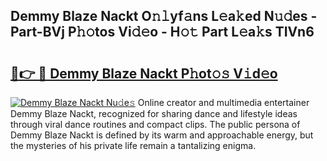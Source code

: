## Demmy Blaze Nackt O𝚗𝚕yf𝚊ns L𝚎a𝚔ed N𝚞𝚍es - Part-BVj P𝚑𝚘tos Vi𝚍𝚎o - H𝚘𝚝 Part L𝚎a𝚔s TIVn6

# <h2><a href="http://kf4i5a.oniu.top/?m=Demmy+Blaze+Nackt">🔗👉 🔴 Demmy Blaze Nackt P𝚑ot𝚘𝚜 V𝚒d𝚎o</a></h2>

[![Demmy Blaze Nackt Nu𝚍e𝚜](https://i.imgur.com/0qMVB7G.gif)](http://kf4i5a.oniu.top/?m=Demmy+Blaze+Nackt)
Online creator and multimedia entertainer Demmy Blaze Nackt, recognized for sharing dance and lifestyle ideas through viral dance routines and compact clips. The public persona of Demmy Blaze Nackt is defined by its warm and approachable energy, but the mysteries of his private life remain a tantalizing enigma.  
